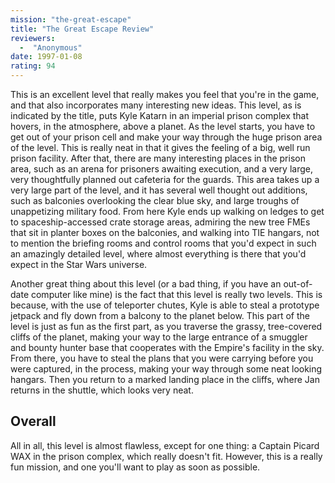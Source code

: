 ```yaml
---
mission: "the-great-escape"
title: "The Great Escape Review"
reviewers: 
  -  "Anonymous"
date: 1997-01-08
rating: 94
---
```


This is an excellent level that really makes you feel that you're in the game, and that also incorporates many interesting new ideas. This level, as is indicated by the title, puts Kyle Katarn in an imperial prison complex that hovers, in the atmosphere, above a planet. As the level starts, you have to get out of your prison cell and make your way through the huge prison area of the level. This is really neat in that it gives the feeling of a big, well run prison facility. After that, there are many interesting places in the prison area, such as an arena for prisoners awaiting execution, and a very large, very thoughtfully planned out cafeteria for the guards. This area takes up a very large part of the level, and it has several well thought out additions, such as balconies overlooking the clear blue sky, and large troughs of unappetizing military food. From here Kyle ends up walking on ledges to get to spaceship-accessed crate storage areas, admiring the new tree FMEs that sit in planter boxes on the balconies, and walking into TIE hangars, not to mention the briefing rooms and control rooms that you'd expect in such an amazingly detailed level, where almost everything is there that you'd expect in the Star Wars universe.

Another great thing about this level (or a bad thing, if you have an out-of-date computer like mine) is the fact that this level is really two levels. This is because, with the use of teleporter chutes, Kyle is able to steal a prototype jetpack and fly down from a balcony to the planet below. This part of the level is just as fun as the first part, as you traverse the grassy, tree-covered cliffs of the planet, making your way to the large entrance of a smuggler and bounty hunter base that cooperates with the Empire's facility in the sky. From there, you have to steal the plans that you were carrying before you were captured, in the process, making your way through some neat looking hangars. Then you return to a marked landing place in the cliffs, where Jan returns in the shuttle, which looks very neat.

## Overall

All in all, this level is almost flawless, except for one thing: a Captain Picard WAX in the prison complex, which really doesn't fit. However, this is a really fun mission, and one you'll want to play as soon as possible.
